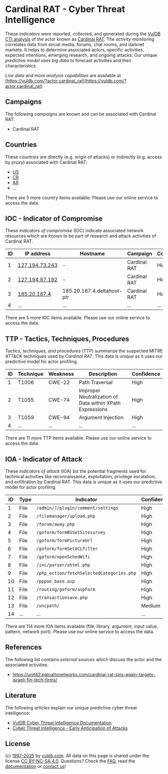 # Cardinal RAT - Cyber Threat Intelligence

These _indicators_ were reported, collected, and generated during the [VulDB CTI analysis](https://vuldb.com/?kb.cti) of the actor known as [Cardinal RAT](https://vuldb.com/?actor.cardinal_rat). The _activity monitoring_ correlates data from social media, forums, chat rooms, and darknet markets. It helps to determine associated actors, specific activities, expected intentions, emerging research, and ongoing attacks. Our unique _predictive model_ uses _big data_ to forecast activities and their characteristics.

_Live data_ and more _analysis capabilities_ are available at [https://vuldb.com/?actor.cardinal_rat](https://vuldb.com/?actor.cardinal_rat)

## Campaigns

The following _campaigns_ are known and can be associated with Cardinal RAT:

* Cardinal RAT

## Countries

These _countries_ are directly (e.g. origin of attacks) or indirectly (e.g. access by proxy) associated with Cardinal RAT:

* [US](https://vuldb.com/?country.us)
* [CR](https://vuldb.com/?country.cr)
* [AR](https://vuldb.com/?country.ar)
* ...

There are 5 more country items available. Please use our online service to access the data.

## IOC - Indicator of Compromise

These _indicators of compromise_ (IOC) indicate associated network resources which are known to be part of research and attack activities of Cardinal RAT.

ID | IP address | Hostname | Campaign | Confidence
-- | ---------- | -------- | -------- | ----------
1 | [127.194.73.243](https://vuldb.com/?ip.127.194.73.243) | - | Cardinal RAT | High
2 | [127.194.87.192](https://vuldb.com/?ip.127.194.87.192) | - | Cardinal RAT | High
3 | [185.20.187.4](https://vuldb.com/?ip.185.20.187.4) | 185.20.187.4.deltahost-ptr | Cardinal RAT | High
4 | ... | ... | ... | ...

There are 5 more IOC items available. Please use our online service to access the data.

## TTP - Tactics, Techniques, Procedures

_Tactics, techniques, and procedures_ (TTP) summarize the suspected MITRE ATT&CK techniques used by _Cardinal RAT_. This data is unique as it uses our predictive model for actor profiling.

ID | Technique | Weakness | Description | Confidence
-- | --------- | -------- | ----------- | ----------
1 | T1006 | CWE-22 | Path Traversal | High
2 | T1055 | CWE-74 | Improper Neutralization of Data within XPath Expressions | High
3 | T1059 | CWE-94 | Argument Injection | High
4 | ... | ... | ... | ...

There are 11 more TTP items available. Please use our online service to access the data.

## IOA - Indicator of Attack

These _indicators of attack_ (IOA) list the potential fragments used for technical activities like reconnaissance, exploitation, privilege escalation, and exfiltration by Cardinal RAT. This data is unique as it uses our predictive model for actor profiling.

ID | Type | Indicator | Confidence
-- | ---- | --------- | ----------
1 | File | `/admin/?/plugin/comment/settings` | High
2 | File | `/filemanager/upload.php` | High
3 | File | `/forum/away.php` | High
4 | File | `/goform/formBSSetSitesurvey` | High
5 | File | `/goform/formPictureUrl` | High
6 | File | `/goform/formSetACLFilter` | High
7 | File | `/goform/openSchedWifi` | High
8 | File | `/inc/parser/xhtml.php` | High
9 | File | `/php_action/fetchSelectedCategories.php` | High
10 | File | `/pppoe_base.asp` | High
11 | File | `/routing/goform/aspForm` | High
12 | File | `/transactionsave.php` | High
13 | File | `/uncpath/` | Medium
14 | ... | ... | ...

There are 114 more IOA items available (file, library, argument, input value, pattern, network port). Please use our online service to access the data.

## References

The following list contains _external sources_ which discuss the actor and the associated activities:

* https://unit42.paloaltonetworks.com/cardinal-rat-sins-again-targets-israeli-fin-tech-firms/

## Literature

The following _articles_ explain our unique predictive cyber threat intelligence:

* [VulDB Cyber Threat Intelligence Documentation](https://vuldb.com/?kb.cti)
* [Cyber Threat Intelligence - Early Anticipation of Attacks](https://www.scip.ch/en/?labs.20201022)

## License

(c) [1997-2025](https://vuldb.com/?kb.changelog) by [vuldb.com](https://vuldb.com/?kb.about). All data on this page is shared under the license [CC BY-NC-SA 4.0](https://creativecommons.org/licenses/by-nc-sa/4.0/). Questions? Check the [FAQ](https://vuldb.com/?kb.faq), read the [documentation](https://vuldb.com/?kb) or [contact us](https://vuldb.com/?contact)!

